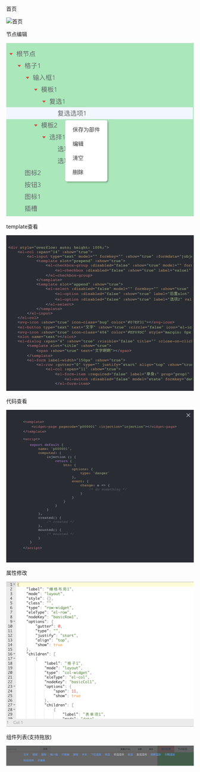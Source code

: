 首页

![首页](./public/image/home.jpg)

节点编辑

![首页](./public/image/节点编辑.jpg)

template查看

![首页](./public/image/template查看.jpg)

代码查看

![首页](./public/image/代码查看.jpg)

属性修改

![首页](./public/image/属性修改.jpg)

组件列表(支持拖放)

![首页](./public/image/组件列表.jpg)

